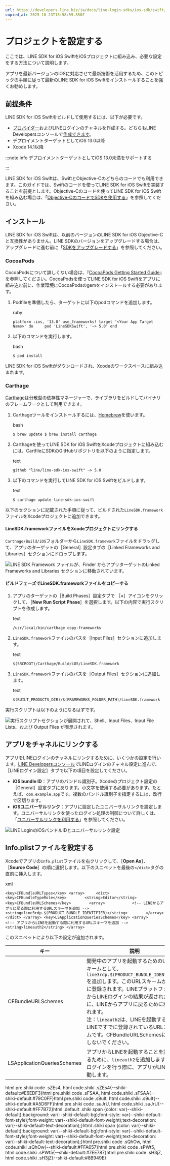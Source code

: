 ```yaml
---
url: https://developers.line.biz/ja/docs/line-login-sdks/ios-sdk/swift/setting-up-project/
copied_at: 2025-10-23T15:58:59.850Z
---
```

# プロジェクトを設定する

ここでは、LINE SDK for iOS SwiftをiOSプロジェクトに組み込み、必要な設定をする方法について説明します。

アプリを最新バージョンのiOSに対応させて最新技術を活用するため、このトピックの手順に従って最新のLINE SDK for iOS Swiftをインストールすることを強くお勧めします。

## 前提条件

LINE SDK for iOS Swiftをビルドして使用するには、以下が必要です。

*   [プロバイダー](https://developers.line.biz/ja/glossary/#provider)およびLINEログインのチャネルを作成する。どちらもLINE Developersコンソールで[作成できます](https://developers.line.biz/console/register/line-login/channel/)。
*   デプロイメントターゲットとしてiOS 13.0以降
*   Xcode 14.1以降

:::note info
デプロイメントターゲットとしてiOS 13.0未満をサポートする

:::

LINE SDK for iOS Swiftは、SwiftとObjective-Cのどちらのコードでも利用できます。このガイドでは、Swiftのコードを使ってLINE SDK for iOS Swiftを実装することを前提とします。Objective-Cのコードを使ってLINE SDK for iOS Swiftを組み込む場合は、「[Objective-CのコードでSDKを使用する](https://developers.line.biz/ja/docs/line-login-sdks/ios-sdk/swift/using-objc/)」を参照してください。

## インストール

LINE SDK for iOS Swiftは、以前のバージョンのLINE SDK for iOS Objective-Cと互換性がありません。LINE SDKのバージョンをアップグレードする場合は、アップグレードに進む前に「[SDKをアップグレードする](https://developers.line.biz/ja/docs/line-login-sdks/ios-sdk/swift/migration-guide/)」を参照してください。

### CocoaPods

CocoaPodsについて詳しくない場合は、『[CocoaPods Getting Started Guide](https://guides.cocoapods.org/using/getting-started.html)』を参照してください。CocoaPodsを使ってLINE SDK for iOS Swiftをアプリに組み込む前に、作業環境にCocoaPodsのgemをインストールする必要があります。

1.  Podfileを準備したら、ターゲットに以下のpodコマンドを追加します。
    
    ruby
    
    `platform :ios, '13.0' use_frameworks! target '<Your App Target Name>' do     pod 'LineSDKSwift', '~> 5.0' end`
    
2.  以下のコマンドを実行します。
    
    bash
    
    `$ pod install`
    

LINE SDK for iOS Swiftがダウンロードされ、Xcodeのワークスペースに組み込まれます。

### Carthage

[Carthage](https://github.com/Carthage/Carthage)は分散型の依存性マネージャーで、ライブラリをビルドしてバイナリのフレームワークとして利用できます。

1.  Carthageツールをインストールするには、[Homebrew](https://brew.sh/)を使います。
    
    bash
    
    `$ brew update $ brew install carthage`
    
2.  Carthageを使ってLINE SDK for iOS SwiftをXcodeプロジェクトに組み込むには、CartfileにSDKのGitHubリポジトリを以下のように指定します。
    
    text
    
    `github "line/line-sdk-ios-swift" ~> 5.0`
    
3.  以下のコマンドを実行してLINE SDK for iOS Swiftをビルドします。
    
    text
    
    `$ carthage update line-sdk-ios-swift`
    

以下のセクションに記載された手順に従って、ビルドされた`LineSDK.framework`ファイルをXcodeプロジェクトに追加できます。

#### LineSDK.frameworkファイルをXcodeプロジェクトにリンクする

`Carthage/Build/iOS`フォルダーから`LineSDK.framework`ファイルをドラッグして、アプリのターゲットの［General］設定タブの［Linked Frameworks and Libraries］セクションにドロップします。

![LINE SDK Framework ファイルが、Finder からアプリターゲットのLinked Frameworks and Libraries セクションに移動されています。](https://developers.line.biz/media/ios-sdk-swift/install-link.png)

#### ビルドフェーズでLineSDK.frameworkファイルをコピーする

1.  アプリのターゲットの［Build Phases］設定タブで ［**+**］アイコンをクリックして、［**New Run Script Phase**］を選択します。以下の内容で実行スクリプトを作成します。
    
    text
    
    `/usr/local/bin/carthage copy-frameworks`
    
2.  `LineSDK.framework`ファイルのパスを［Input Files］セクションに追加します。
    
    text
    
    `$(SRCROOT)/Carthage/Build/iOS/LineSDK.framework`
    
3.  `LineSDK.framework`ファイルのパスを［Output Files］セクションに追加します。
    
    text
    
    `$(BUILT_PRODUCTS_DIR)/$(FRAMEWORKS_FOLDER_PATH)/LineSDK.framework`
    

実行スクリプトは以下のようになるはずです。

![実行スクリプトセクションが展開されて、Shell、Input Files、Input File Lists、および Output Files が表示されます。](https://developers.line.biz/media/ios-sdk-swift/install-carthage-copy.png)

## アプリをチャネルにリンクする

アプリをLINEログインのチャネルにリンクするために、いくつかの設定を行います。[LINE Developersコンソール](https://developers.line.biz/console/)でLINEログインのチャネル設定に進んで、［LINEログイン設定］タブで以下の項目を設定してください。

*   **iOS bundle ID**：アプリのバンドル識別子。Xcodeのプロジェクト設定の［General］設定タブにあります。小文字を使用する必要があります。たとえば、`com.example.app`です。複数のバンドル識別子を指定するには、改行で区切ります。
*   **iOSユニバーサルリンク**：アプリに設定したユニバーサルリンクを設定します。ユニバーサルリンクを使ったログイン処理の制御について詳しくは、「[ユニバーサルリンクを利用する](https://developers.line.biz/ja/docs/line-login-sdks/ios-sdk/swift/universal-links-support/)」を参照してください。

![LINE LoginのiOSバンドルIDとユニバーサルリンク設定](https://developers.line.biz/media/line-login/integrate-login-ios/ios-app-settings.png)

## Info.plistファイルを設定する

Xcodeでアプリの`Info.plist`ファイルを右クリックして、［**Open As**］、［**Source Code**］の順に選択します。以下のスニペットを最後の`</dict>`タグの直前に挿入します。

xml

`<key>CFBundleURLTypes</key> <array>     <dict>        <key>CFBundleTypeRole</key>        <string>Editor</string>        <key>CFBundleURLSchemes</key>        <array>            <!-- LINEからアプリに戻る際に利用するURLスキーマを追加 -->            <string>line3rdp.$(PRODUCT_BUNDLE_IDENTIFIER)</string>        </array>    </dict> </array> <key>LSApplicationQueriesSchemes</key> <array>     <!-- アプリからLINEを起動する際に利用するURLスキーマを追加 -->    <string>lineauth2</string> </array>`

このスニペットにより以下の設定が追加されます。

| キー | 説明 |
| --- | --- |
| CFBundleURLSchemes | 開発中のアプリを起動するためのURLスキームとして、`line3rdp.$(PRODUCT_BUNDLE_IDENTIFIER)`を追加します。このURLスキームが、iOSに登録されます。LINEプラットフォームからLINEログインの結果が返されたときに、LINEからアプリに戻るために利用されます。<br/>注：`lineauth2`は、LINEを起動するためにLINEですでに登録されているURLスキームです。CFBundleURLSchemesには追加しないでください。 |
| LSApplicationQueriesSchemes | アプリからLINEを起動することを許可するために、`lineauth2`を追加します。LINEログインを行う際に、アプリがLINEを起動します。 |

html pre.shiki code .sZEs4, html code.shiki .sZEs4{--shiki-default:#E6EDF3}html pre.shiki code .sFSAA, html code.shiki .sFSAA{--shiki-default:#79C0FF}html pre.shiki code .s9uIt, html code.shiki .s9uIt{--shiki-default:#A5D6FF}html pre.shiki code .suJrU, html code.shiki .suJrU{--shiki-default:#FF7B72}html .default .shiki span {color: var(--shiki-default);background: var(--shiki-default-bg);font-style: var(--shiki-default-font-style);font-weight: var(--shiki-default-font-weight);text-decoration: var(--shiki-default-text-decoration);}html .shiki span {color: var(--shiki-default);background: var(--shiki-default-bg);font-style: var(--shiki-default-font-style);font-weight: var(--shiki-default-font-weight);text-decoration: var(--shiki-default-text-decoration);}html pre.shiki code .sQhOw, html code.shiki .sQhOw{--shiki-default:#FFA657}html pre.shiki code .sPWt5, html code.shiki .sPWt5{--shiki-default:#7EE787}html pre.shiki code .sH3jZ, html code.shiki .sH3jZ{--shiki-default:#8B949E}
